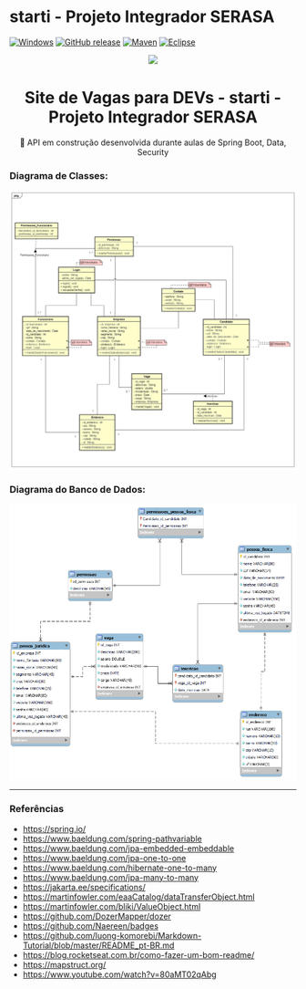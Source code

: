 # starti - Projeto Integrador SERASA


[![Windows](https://svgshare.com/i/ZhY.svg)](https://svgshare.com/i/ZhY.svg)
[![GitHub release](https://img.shields.io/github/release/Naereen/StrapDown.js.svg)](https://GitHub.com/Naereen/StrapDown.js/releases/)
[![Maven](https://badgen.net/badge/icon/maven?icon=maven&label)](https://https://maven.apache.org/)
[![Eclipse](https://badgen.net/badge/icon/eclipse?icon=eclipse&label)](https://https://eclipse.org/)

<p align="center"> <img src = file:///C:/Users/LENOVO/Downloads/STARTI.png /> </p>


<h1 align="center"> Site de Vagas para DEVs - starti - Projeto Integrador SERASA </h1>
<p align="center">🚀 API em construção desenvolvida durante aulas de Spring Boot, Data, Security</p>
<h3> Diagrama de Classes: </h3>
<img src="https://github.com/Projeto5Devs/starti/blob/main/diagramas/Class%20Diagram0%20-%20v6.jpg?raw=true"/>
<h3> Diagrama do Banco de Dados: </h3>
<img src="https://github.com/Projeto5Devs/starti/blob/main/diagramas/diagrama_vagas_3.png?raw=true"/>
<hr>

<h3> Referências </h3>

* https://spring.io/
* https://www.baeldung.com/spring-pathvariable
* https://www.baeldung.com/jpa-embedded-embeddable
* https://www.baeldung.com/jpa-one-to-one
* https://www.baeldung.com/hibernate-one-to-many
* https://www.baeldung.com/jpa-many-to-many
* https://jakarta.ee/specifications/
* https://martinfowler.com/eaaCatalog/dataTransferObject.html
* https://martinfowler.com/bliki/ValueObject.html
* https://github.com/DozerMapper/dozer
* https://github.com/Naereen/badges
* https://github.com/luong-komorebi/Markdown-Tutorial/blob/master/README_pt-BR.md
* https://blog.rocketseat.com.br/como-fazer-um-bom-readme/
* https://mapstruct.org/
* https://www.youtube.com/watch?v=80aMT02qAbg
